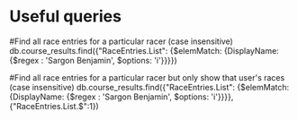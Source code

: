 # Useful queries
#Find all race entries for a particular racer (case insensitive)
db.course_results.find({"RaceEntries.List": {$elemMatch: {DisplayName: {$regex : 'Sargon Benjamin', $options: 'i'}}}})

#Find all race entries for a particular racer but only show that user's races (case insensitive)
db.course_results.find({"RaceEntries.List": {$elemMatch: {DisplayName: {$regex : 'Sargon Benjamin', $options: 'i'}}}}, {"RaceEntries.List.$":1})

